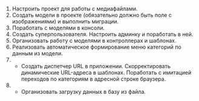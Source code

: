 1. Настроить проект для работы с медиафайлами.
2. Создать модели в проекте (обязательно должно быть поле с изображениями) и выполнить миграции.
3. Поработать с моделями в консоли.
4. Создать суперпользователя. Настроить админку и поработать в ней.
5. Организовать работу с моделями в контроллерах и шаблонах.
6. Реализовать автоматическое формирование меню категорий по данным из модели.
7. * Создать диспетчер URL в приложении. Скорректировать динамические URL-адреса в шаблонах. Поработать с имитацией переходов по категориям в адресной строке браузера.
8. * Организовать загрузку данных в базу из файла.
